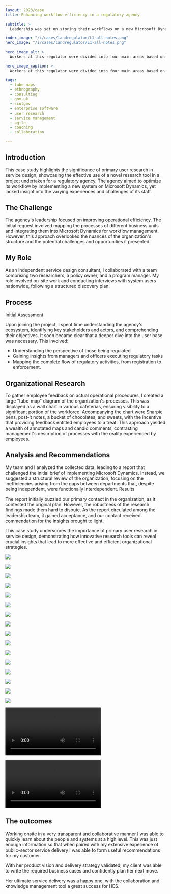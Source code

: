 ```yaml
---
layout: 2023/case
title: Enhancing workflow efficiency in a regulatory agency

subtitle: >
  Leadership was set on storing their workflows on a new Microsoft Dynamics platform, but they had not mapped the journeys of the different colleagues in the organisation and were unaware of the challenges and opportunites created by their structure.

index_image: "/i/cases/landregulator/L1-all-notes.png"
hero_image: "/i/cases/landregulator/L1-all-notes.png"

hero_image_alt: >
  Workers at this regulator were divided into four main areas based on the nature of their interventions with citizens. It quickly became apparent that uncovering insights and opportunities would mean mapping the different divisions across the entire life-cycle of the regulated customer.

hero_image_caption: >
  Workers at this regulator were divided into four main areas based on the nature of their interventions with citizens. It quickly became apparent that uncovering insights and opportunities would mean mapping the different divisions across the entire life-cycle of the regulated customer.

tags: 
  - tube maps
  - ethnography
  - consulting
  - gov.uk
  - scotgov
  - enterprise software
  - user research
  - service management
  - agile
  - coaching
  - collaboration

---
```


## Introduction

This case study highlights the significance of primary user research in service design, showcasing the effective use of a novel research tool in a project undertaken for a regulatory agency. The agency aimed to optimize its workflow by implementing a new system on Microsoft Dynamics, yet lacked insight into the varying experiences and challenges of its staff.

## The Challenge

The agency's leadership focused on improving operational efficiency. The initial request involved mapping the processes of different business units and integrating them into Microsoft Dynamics for workflow management. However, this approach overlooked the nuances of the organization's structure and the potential challenges and opportunities it presented.


## My Role

As an independent service design consultant, I collaborated with a team comprising two researchers, a policy owner, and a program manager. My role involved on-site work and conducting interviews with system users nationwide, following a structured discovery plan.


## Process

Initial Assessment

Upon joining the project, I spent time understanding the agency's ecosystem, identifying key stakeholders and actors, and comprehending their objectives. It soon became clear that a deeper dive into the user base was necessary. This involved:

- Understanding the perspective of those being regulated
- Gaining insights from managers and officers executing regulatory tasks
- Mapping the complete flow of regulatory activities, from registration to enforcement.


## Organizational Research

To gather employee feedback on actual operational procedures, I created a large "tube-map" diagram of the organization's processes. This was displayed as a wall chart in various cafeterias, ensuring visibility to a significant portion of the workforce. Accompanying the chart were Sharpie pens, post-it notes, a bucket of chocolates, and sweets, with the incentive that providing feedback entitled employees to a treat. This approach yielded a wealth of annotated maps and candid comments, contrasting management's description of processes with the reality experienced by employees.


## Analysis and Recommendations

My team and I analyzed the collected data, leading to a report that challenged the initial brief of implementing Microsoft Dynamics. Instead, we suggested a structural review of the organization, focusing on the inefficiencies arising from the gaps between departments that, despite being independent, were functionally interdependent.
Results

The report initially puzzled our primary contact in the organization, as it contested the original plan. However, the robustness of the research findings made them hard to dispute. As the report circulated among the leadership team, it gained acceptance, and our contact received commendation for the insights brought to light.

This case study underscores the importance of primary user research in service design, demonstrating how innovative research tools can reveal crucial insights that lead to more effective and efficient organizational strategies.




![](/i/cases/landregulator/L1-all-notes.png)

![](/i/cases/landregulator/000-titleslide.png)

![](/i/cases/landregulator/010-co-design-intro-statement.png)

![](/i/cases/landregulator/020-from-this-to-this.png)

![](/i/cases/landregulator/030-team-UR-SD-BA.png)

![](/i/cases/landregulator/040-primary-research.png)

![](/i/cases/landregulator/050-notepad.png)

![](/i/cases/landregulator/055-whatsintheecosystem.png)

![](/i/cases/landregulator/060-probe-tubemap.png)

![](/i/cases/landregulator/070-ishikaya.png)

![](/i/cases/landregulator/080-HMW-DART.png)

![](/i/cases/landregulator/090-needs-matrix.png)

![](/i/cases/landregulator/100-opportunities.png)

![](/i/cases/landregulator/999-golden-circle.png)

![](/i/cases/landregulator/L1-all-notes.png)

![](/i/cases/landregulator/L1-all.png)

![](/i/cases/landregulator/sam-fleming.mov)

![](/i/cases/landregulator/tubemap.mov)




## The outcomes

Working onsite in a very transparent and collaborative manner I was able to quickly learn about the people and systems at a high level. This was just enough information so that when paired with my extensive experience of public-sector service delivery I was able to form useful recommendations for my customer.

With her product vision and delivery strategy validated, my client was able to write the required business cases and confidently plan her next move.

Her ultimate service delivery was a happy one, with the collaboration and knowledge management tool a great success for HES.

